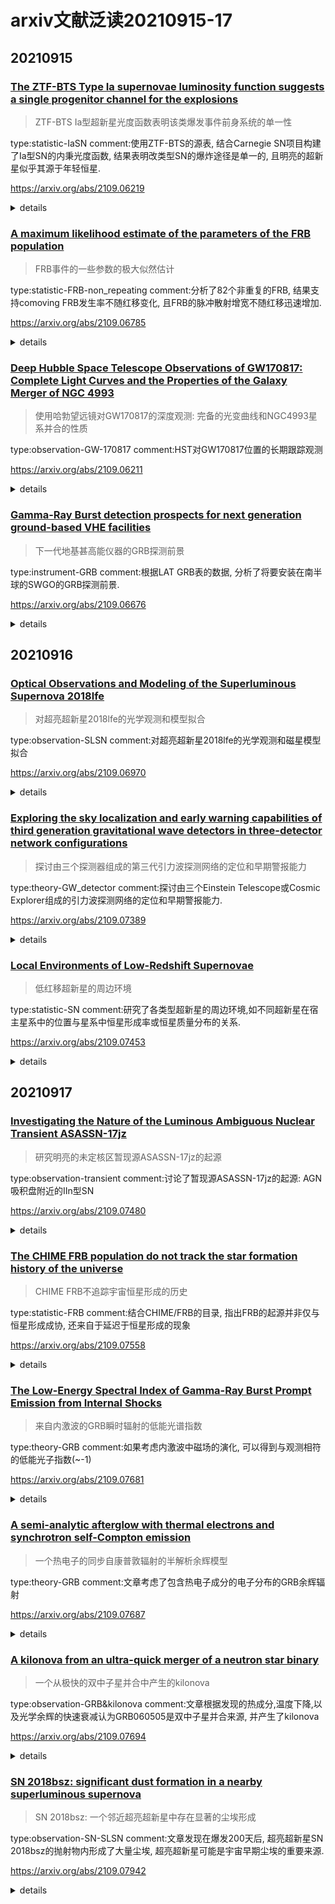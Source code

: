 # arxiv文献泛读20210915-17

## 20210915

### [The ZTF-BTS Type Ia supernovae luminosity function suggests a single progenitor channel for the explosions](./2109.06219.pdf)

> ZTF-BTS Ia型超新星光度函数表明该类爆发事件前身系统的单一性

type:statistic-IaSN
comment:使用ZTF-BTS的源表, 结合Carnegie SN项目构建了Ia型SN的内秉光度函数, 结果表明改类型SN的爆炸途径是单一的, 且明亮的超新星似乎其源于年轻恒星.

https://arxiv.org/abs/2109.06219

<details>
<summary>details</summary>

>  We construct the Type Ia supernovae (SNe Ia) luminosity function (LF) using the ZTF Bright Transient Survey (BTS) catalogue. While this magnitude-limited survey has an unprecedented number of objects, it suffers from large distance uncertainties and lacks an estimation of host extinction. We bypass these issues by calculating the intrinsic luminosities from the shape parameters of the light curve's g and r bands, with the luminosities calibrated from the well observed SNe Ia sample of the Carnegie Supernova Project, allowing us to construct, for the first time, the intrinsic LF of SNe Ia. We then use a novel tight relation between the color stretch and the synthesized 56Ni mass, MNi56, to determine the MNi56 distribution of SNe Ia. We find that the LFs are unimodal, with their peaks in line with previous results, but have a much lower rate of dim events and luminous events. We show that the features on top of the unimodal LF-derived distributions are all consistent with statistical noise, suggesting a single progenitor channel for the explosions. We further derive, for the first time, the SNe Ia distribution of host galaxy extinction, and find a mean selective extinction of E(B−V)≈0.1 and a non-negligible fraction with large, >1mag, extinction in the optical bands. The high extinction is typical for luminous SNe, supporting their young population origin. 

- 文章使用ZTF的Bright Transient Survey catalogue构建了Ia型超新星的光度函数. 
- 作者通过g, r波段光变曲线的形状参数计算了intrinsic光度(color stretch $s_{gr}$ 与 内秉光度的关系, 此关系经过了 Carnegie Supernova Project样本的修正)
- 还通过color stretch和56Ni合成质量的关系, 计算了Ia SN 56Ni质量的分布.
- 发现光度函数是单峰的, 峰值与以前的研究吻合, 但暗事件($M_{Ni56} <\sim 0.4 M_{\odot}$)率和亮事件($M_{Ni56} >\sim 0.8 M_{\odot}$)率都相对最普遍的事件($M_{Ni56} \approx 0.6 M_{\odot}$)低很多.
- 作者认为这个单峰光度函数的特征反映了Ia SN爆发的前身通道的单一性.
- 作者还构建了Ia SN宿主星系消光的分布, 发现平均的 selective extinction E(B-V)=0.1, 以及大部分IaSN(特别是在恒星形成星系)在光学波段存在大于1星等的消光. 高消光在明亮SN中比较典型, 显示了其起源于年轻恒星/星系.

<img src="./pics/2109.06219_fig2.png" alt="fig2" style="zoom:67%;" />

<img src="./pics/2109.06219_fig1-1.png" alt="fig1-1"  />

<img src="./pics/2109.06219_fig1-2.png" alt="fig1-2"  />

<img src="./pics/2109.06219_fig1-3.png" alt="fig1-3"  />

<img src="./pics/2109.06219_fig1_note.png" alt="notefig1" style="zoom:80%;" />

---

Q.
- color stretch?
  - 和内秉光度的关系?
    ![fig4](./pics/2109.06219_fig4.png)
  - 和56Ni质量的关系? 见上面的图, 下图为二次式拟合参数
    ![tab2](./pics/2109.06219_tab2.png)
  
- 哪些特点反映出single progenitor channel?

  - 浏览文章相关章节(第7节)后发现, 作者仅通过使用MC模拟的方法, 验证了$s_{gr}$这个量的分布符合一个具有如下形式的单峰分布, 结合观测数据限制了相关参数.  

    ![eq9](./pics/2109.06219_eq9.png)
    ![fig9](./pics/2109.06219_fig9.png)
    ![sec7](./pics/2109.06219_sec7.png)
  - 作者没有说明为什么单峰分布就能代表前身系统的单一性.

- 宿主星系消光是怎么计算的?

  - 首先使用CSP的样本建立$s_{gr}$和绝对峰值星等的关系 (样本的绝对峰值星等的计算考虑了宿主星系消光的影响, 但作者未具体说明如何考虑, 可能是用的已知宿主消光的超新星样本)

  - 再使用下式估计宿主星系消光

    ![eq10](./pics/2109.06219_eq10.png)

---

1.color stretch

B,V波段的color stretch$s_{BV}$定义(Burns,2014)为B波段峰值开始到(B-V)峰值之间的时间差除以30天. 这个参数可以代替常用的$\Delta m_{15}$.

![ref_fig2-3](./pics/Burns_2014_fig2-3.png)

g,r波段的color stretch定义类似, 其与$s_{BV}$的关系由Ashall, 2020给出: 

![ref_eq1](./pics/Ashall_eq1.png)

2.通过color stretch计算内秉光度过程似乎比较复杂

3.color stretch与$M_{Ni56}$的关系: 使用CSP的样本拟合两者的关系, 运用到ztf样本

![eq7](./pics/2109.06219_eq7.png)

</details>


### [A maximum likelihood estimate of the parameters of the FRB population](./2109.06785.pdf)

> FRB事件的一些参数的极大似然估计

type:statistic-FRB-non_repeating
comment:分析了82个非重复的FRB, 结果支持comoving FRB发生率不随红移变化, 且FRB的脉冲散射增宽不随红移迅速增加.

https://arxiv.org/abs/2109.06785

<details>
<summary>details</summary>

> We consider a sample of 82 non-repeating FRBs detected at Parkes, ASKAP, CHIME and UTMOST each of which operates over a different frequency range and has a different detection criteria. Using simulations, we perform a maximum likelihood analysis to determine the FRB population model which best fits this data. Our analysis shows that models where the pulse scatter broadening increases moderately with redshift (z) are preferred over those where this increases very sharply or where scattering is absent. Further, models where the comoving event rate density is constant over z are preferred over those where it follows the cosmological star formation rate. Two models for the host dispersion measure (DMhost) distribution (a fixed and a random DMhost) are found to predict comparable results. We obtain the best fit parameter values α=−1.53+0.29−0.19, $\bar{E}_{33}$=1.55+0.26−0.22 and γ=0.77±0.24. Here α is the spectral index, γ is the exponent of the Schechter luminosity function and $\bar{E}_{33}$ is the mean FRB energy in units of 1033J across 2128−2848MHz in the FRB rest frame. 

- 文章分析了来自Parkes, ASKAP, CHIME和UTMOST的82个非重复FRB.
- 通过极大似然分析, 结果发现
  - 脉冲增宽随红移适度增加的模型要优于随红移迅速增加的模型或者没有散射的模型.
  - comoving FRB event rate(rate per unit comoving volume)不随红移变化的模型优于随红移演化, 与恒星形成率相关的模型.

</details>

### [Deep Hubble Space Telescope Observations of GW170817: Complete Light Curves and the Properties of the Galaxy Merger of NGC 4993](./2109.06211.pdf)

> 使用哈勃望远镜对GW170817的深度观测: 完备的光变曲线和NGC4993星系并合的性质

type:observation-GW-170817
comment:HST对GW170817位置的长期跟踪观测

https://arxiv.org/abs/2109.06211

<details>
<summary>details</summary>

> We present the complete set of {\it Hubble Space Telescope} imaging of the binary neutron star merger GW170817 and its optical counterpart AT 2017gfo. Including deep template imaging in F814W, F110W, F140W, and F160W at 3.4 years post-merger, we re-analyze the full light curve of AT 2017gfo across 12 bands from 5--1273 rest-frame days after merger. We obtain four new detections of the short γ-ray burst (GRB) 170817A afterglow from 109--170 rest-frame days post-merger. These detections are consistent with the previously observed β=−0.6 spectral index in the afterglow light curve with no evidence for spectral evolution. We also analyze our limits in the case of novel late-time optical and IR emission signatures, such as a kilonova afterglow or infrared dust echo, but find our limits are not constraining in these contexts. We use the new data to construct deep optical and infrared stacks, reaching limits of M=−6.3 to −4.6 mag, to analyze the local environment around AT 2017gfo and low surface brightness features in its host galaxy NGC 4993. We rule out the presence of any globular cluster at the position of AT 2017gfo to 2.3×104L⊙, including those with the reddest V−H colors. Finally, we analyze the substructure of NGC 4993 in deep residual imaging, and find shell features which extend up to 71.8\arcsec\ (14.2 kpc) from the center of the galaxy. We find that the shells have a cumulative stellar mass of 6.3×108M⊙, roughly 2% the total stellar mass of NGC 4993, and mass-weighted ages of >3 Gyr. We conclude that it was unlikely the GW170817 progenitor system formed in the galaxy merger, which based on dynamical signatures and the stellar population in the shells mostly likely occurred 220--685 Myr ago. 

- 发表了对双中子星并合事件GW170817及其光学对应体AT 2017 gfo的进行的完备的观测.
- 利用并合前3.4年拍摄的多波段(F814W, F110W, F140W, and F160W)深度模板, 作者重新分析了AT 2017gfo从并合后5天到1273天(rest frame)的跨越12个波段(从极紫外到红外)的光变曲线.
- 作者在并合后109-170天内新探测到了4次GRB170817A的余辉. 这些探测与 previously observed光变曲线谱指数$\beta = -0.6$吻合, 没有光谱演化的迹象.
- 作者尝试使用晚期光学和红外观测的上限来对一些模型, 诸如kilonova, infrared dust echo等进行限制, 但没有好的限制效果.. 
- 作者使用这些新的数据做了深度的光学和红外的叠加, 达到极限星等M=-6.3 到 -4.6, 以分析AT 2017gfo的当地环境以及其宿主星系NGC4993的低面亮度特征.
- 作者排除了在AT 2017gfo的位置有光度大于$2.3\times10^4 L_{\odot}$的球状星团.
- 最后, 作者通过deep residual imaging分析了NGC4993的亚结构(substructure), 发现了一个壳层结构, 这个结构一直延伸到距离星系中心71.8''(14.2kpc)处. 这个壳层的总stellar mass为$6.3\times 10^8 M_{\odot}$, 大约是NGC 4993星系stellar mass的2%, 且其mass-weighted 年龄大于3Gyr.
- 作者认为它(这个壳, 形成于星系并合)不是GW170817的前身系统(Given the lack of evidence for a very young stellar component in the shells)

---

作者的观测: 2021年1.4-2.22, 主要目的是拍模板, 每次观测总曝光时间7.8-10.4ks

![tab1](./pics/2109.06211_tab1_end.png)

使用这些模板做图像相减, 作者在109-170天的观测中发现了4次观测存在余辉: (只看文中table的话似乎不止4次)

![fig2](./pics/2109.06211_fig2.png)
> 2017-12-06.15: 26.298(0.150)<br />2017-12-07.42: 25.612(0.288)<br />2017-12-08.93: 25.908(0.244)<br />2018-02-05.67: 26.495(0.194)

图像相减使用hotpants, 不同的图像相减使用的参数不完全一样, 但一般默认参数bgo=0.1, ko=0.05, nsx=nsy=5

光变曲线:

![fig3](./pics/2109.06211_fig3.png)

能谱:

![fig4](./pics/2109.06211_fig4.png)

NGC 4993的shell结构

![shells](./pics/2109.06211_fig8.png)

</details>


### [Gamma-Ray Burst detection prospects for next generation ground-based VHE facilities](./2109.06676.pdf)

> 下一代地基甚高能仪器的GRB探测前景

type:instrument-GRB
comment:根据LAT GRB表的数据, 分析了将要安装在南半球的SWGO的GRB探测前景.

https://arxiv.org/abs/2109.06676

<details>
<summary>details</summary>

> Gamma-ray Bursts (GRB) were discovered by satellite-based detectors as powerful sources of transient γ-ray emission. The Fermi satellite detected an increasing number of these events with its dedicated Gamma-ray Burst Monitor (GBM), some of which were associated with high energy photons (E>10GeV), by the Large Area Telescope (LAT). More recently, follow-up observations by Cherenkov telescopes detected very high energy emission (E>100GeV) from GRBs, opening up a new observational window with implications on the interpretation of their central engines and on the propagation of very energetic photons across the Universe. Here, we use the data published in the 2nd Fermi-LAT Gamma Ray Burst Catalogue to characterise the duration, luminosity, redshift and light curve of the high energy GRB emission. We extrapolate these properties to the very high energy domain, comparing the results with available observations and with the potential of future instruments. We use observed and simulated GRB populations to estimate the chances of detection with wide-field ground-based γ-ray instruments. Our analysis aims to evaluate the opportunities of the Southern Wide-field-of-view Gamma-ray Observatory (SWGO), to be installed in the Southern Hemisphere, to complement CTA. We show that a low-energy observing threshold (Elow<200GeV), with good point source sensitivity ($F_{lim} \approx 10^{−11} erg cm^{−2} s^{−1}$ in 1yr), are optimal requirements to work as a GRB trigger facility and to probe the burst spectral properties down to time scales as short as 10s, accessing a time domain that will not be available to IACT instruments. 

- 使用2nd Fermi-LAT Gamma Ray Burst Catalogue统计了GRB高能辐射的持续时间,光度,红移和光变曲线, 将这些性质外推到甚高能波段, 比较将来的仪器与现有仪器的(探测?)结果.
- 使用观测到的和模拟的GRB事件估计地基大视场伽马射线仪器(SWGO)的探测概率
- 提出要做到比较好的GRB触发设备, 最后有较低的能量观测阈值($E_{lim} < 200 GeV$)以及较好的电源灵敏度($F_{lim} \approx 10^{−11} erg cm^{−2} s^{−1}$).

</details>

## 20210916

### [Optical Observations and Modeling of the Superluminous Supernova 2018lfe](./2109.06970.pdf)

> 对超亮超新星2018lfe的光学观测和模型拟合

type:observation-SLSN
comment:对超亮超新星2018lfe的光学观测和磁星模型拟合

https://arxiv.org/abs/2109.06970

<details>
<summary>details</summary>

> We present optical imaging and spectroscopy of SN\,2018lfe, which we classify as a Type I superluminous supernova (SLSN-I) at a redshift of z=0.3501 with a peak absolute magnitude of Mr≈−22.1 mag, one of the brightest SLSNe discovered. SN\,2018lfe was identified for follow-up using our FLEET machine learning pipeline. Both the light curve and the spectra of SN\,2018lfe are consistent with the broad population of SLSNe. We fit the light curve with a magnetar central engine model and find an ejecta mass of Mej≈3.8 M⊙, a magnetar spin period of P≈2.9 ms and a magnetic field strength of B⊥≈2.8×1014 G. The magnetic field strength is near the top of the distribution for SLSNe, while the spin period and ejecta mass are near the median values of the distribution for SLSNe. From late-time imaging and spectroscopy we find that the host galaxy of SN\,2018lfe has an absolute magnitude of Mr≈−17.85, (LB≈0.029 L∗), and an inferred metallicity of Z≈0.3 Z⊙, and star formation rate of ≈0.8 M⊙ yr−1. 

- 作者对SN 2018lfe进行了测光和测谱观测, 将其分类为I型超亮超新星, 红移为0.3501, 峰值星等$M_r \approx$ -22.1mag, 是发现的最亮的SLSNe之一.
- 这个源是经由作者的FLEET机器学习的pipeline证认进行跟踪观测的.
- 该源的光变曲线和光谱都与超亮超新星一致.
- 作者用磁星作为中心引擎的模型拟合光变曲线, 给出$M_{ej} \approx 3.8 M_{\odot}$, 磁星自旋周期2.9ms, 磁场$B_⊥ \approx 2.8^{14} G$. 这个磁场强度接近SLSNe磁场分布的最高值, 而自旋周期和抛射物质量则属于中等水平.
- 从晚期的图像和光谱, 作者测得其宿主星系星等$M_r\approx$-17.85, 推断金属丰度$Z \approx 0.3 Z_{\odot}$, 恒星形成率约为$0.8 M_{\odot} yr^{-1}.$

---

Type I SLSNe: 无氢光谱, 早期强烈地O II吸收先, 蓝端连续谱.

SN 2018lfe由ZTF在18年12月31日首次发现, 由Pan-STARRS在此日首次报道. 

作者从2019年1月11日开始观测(测光FLWO, 测谱包括Magellan 6.5-m telescopes, MMT 6.5-m telescope) (MULTIPLE MIRROR TELESCOPE)[https://en.wikipedia.org/wiki/MMT_Observatory] , part of FLWO, Arizona.

<img src="./pics/2109.06970_fig1.png" alt="fig1" style="zoom: 67%;" />

</details>


### [Exploring the sky localization and early warning capabilities of third generation gravitational wave detectors in three-detector network configurations](./2109.07389.pdf)

> 探讨由三个探测器组成的第三代引力波探测网络的定位和早期警报能力

type:theory-GW_detector
comment:探讨由三个Einstein Telescope或Cosmic Explorer组成的引力波探测网络的定位和早期警报能力.

https://arxiv.org/abs/2109.07389

<details>
<summary>details</summary>

> This work characterises the sky localization and early warning performance of networks of third generation gravitational wave detectors, consisting of different combinations of detectors with either the Einstein Telescope or Cosmic Explorer configuration in sites in North America, Europe and Australia. Using a Fisher matrix method which includes the effect of earth rotation, we estimate the sky localization uncertainty for 1.4M⊙-1.4M⊙ binary neutron star mergers at distances 40Mpc, 200Mpc, 400Mpc, 800Mpc, 1600Mpc, and an assumed astrophysical population up to redshift of 2 to characterize its performance for binary neutron star observations. We find that, for binary neutron star mergers at 200Mpc and a network consisting of the Einstein Telescope, Cosmic Explorer and an extra Einstein Telescope-like detector in Australia(2ET1CE), the upper limit of the size of the 90% credible region for the best localized 90% signals is 0.51deg2. For the simulated astrophysical distribution, this upper limit is 183.58deg2. If the Einstein Telescope-like detector in Australia is replaced with a Cosmic Explorer-like detector(1ET2CE), for 200Mpc case, the upper limit is 0.36deg2, while for astrophysical distribution, it is 113.55deg2. We note that the 1ET2CE network can detect 7.2% more of the simulated astrophysical population than the 2ET1CE network. In terms of early warning performance, we find that a network of 2ET1CE and 1ET2CE networks can both provide early warnings of the order of 1 hour prior to merger with sky localization uncertainties of 30 square degrees or less. Our study concludes that the 1ET2CE network is a good compromise between binary neutron stars detection rate, sky localization and early warning capabilities. 

- 三个探测器反别放在北美, 欧洲和澳大利亚
  - 2ET1CE: best localized upper limit: 0.51 deg2; for the simulated astrophysical distribution: 183.58 deg2
  - 1ET2CE: best localized upper limit: 0.36 deg2; for the simulated astrophysical distribution: 113.55 deg2
  - 两种配置均能在并合前1小时的时间量级上提供误差约30平方度的早期警报

<img src="./pics/2109.07389_tab3.png" alt="tab3" style="zoom:67%;" /><img src="./pics/2109.07389_tab4.png" alt="tab4" style="zoom:67%;" />

</details>


### [Local Environments of Low-Redshift Supernovae](./2109.07453.pdf)

> 低红移超新星的周边环境

type:statistic-SN
comment:研究了各类型超新星的周边环境,如不同超新星在宿主星系中的位置与星系中恒星形成率或恒星质量分布的关系.

https://arxiv.org/abs/2109.07453

<details>
<summary>details</summary>

> We characterize the local (2-kpc sized) environments of Type Ia, II, and Ib/c supernovae (SNe) that have recently occurred in nearby (d≲50 Mpc) galaxies. Using ultraviolet (UV, from GALEX) and infrared (IR, from WISE) maps of 359 galaxies and a sample of 472 SNe, we measure the star formation rate surface density (ΣSFR) and stellar mass surface density (Σ⋆) in a 2-kpc beam centered on each SN site. We show that core-collapse SNe are preferentially located along the resolved galactic star-forming main sequence, whereas Type Ia SNe are extended to lower values of ΣSFR at fixed Σ⋆, indicative of locations inside quiescent galaxies or quiescent regions of galaxies. We also test how well the radial distribution of each SN type matches the radial distributions of UV and IR light in each host galaxy. We find that, to first order, the distributions of all types of SNe mirror that of both near-IR light (3.4 and 4.5 microns, tracing the stellar mass distribution) and mid-IR light (12 and 22 microns, tracing emission from hot, small grains), and also resemble our best-estimate ΣSFR. All types of SNe appear more radially concentrated than the UV emission of their host galaxies. In more detail, the distributions of Type II SNe show small statistical differences from that of near-IR light. We attribute this overall structural uniformity to the fact that within any individual galaxy, ΣSFR and Σ⋆ track one another well, with variations in ΣSFR/Σ⋆ most visible when comparing between galaxies. 

- 作者研究了最近发生在50Mpc内的 Type Ia, II, 和 Ib/c 型超新星的周边(2 kpc)环境.
- 测量了这些SN附近的恒星形成面密度和恒星质量面密度.
- 文章表明核塌缩型超新星一般位于主序恒星形成星系, 而Ia型超新星环境的恒星形成相对较低, 表明它们的宿主星系是比较沉寂的或者它们位于星系的沉寂地区.
- 作者还研究了SN在各宿主星系中的j径向距离分布(radial distribution)是否匹配宿主星系的UV和IR辐射区域分布. 发现各类的SN都符合星系中近红外(反映stellar mass分布)和中红外(反映来自热的,小的grains的辐射)的分布.
- 各类超新星的分布要比宿主星系的极紫外辐射分布更集中.

</details>

## 20210917

### [Investigating the Nature of the Luminous Ambiguous Nuclear Transient ASASSN-17jz ](./2109.07480.pdf)

> 研究明亮的未定核区暂现源ASASSN-17jz的起源

type:observation-transient
comment:讨论了暂现源ASASSN-17jz的起源: AGN吸积盘附近的IIn型SN

https://arxiv.org/abs/2109.07480

<details>
<summary>details</summary>

> We present observations of the extremely luminous but ambiguous nuclear transient (ANT) ASASSN-17jz, spanning roughly 1200 days of the object's evolution. ASASSN-17jz was discovered by the All-Sky Automated Survey for Supernovae (ASAS-SN) in the galaxy SDSS J171955.84+414049.4 on UT 2017 July 27. The transient peaked at an absolute B-band magnitude of MB,peak=−22.81, corresponding to a bolometric luminosity of Lbol,peak=8.3×1044 ergs s−1, and exhibited late-time ultraviolet emission with a total emitted energy of Etot=(1.36±0.08)×1052 ergs. This late-time light is accompanied by increasing X-ray emission that becomes softer as it brightens. ASASSN-17jz exhibited a large number of spectral emission lines most commonly seen in active galactic nuclei (AGNs) with little evidence of evolution, except for the Balmer lines, which became fainter and broader over time. We consider various physical scenarios for the origin of the transient, including those involving supernovae (SNe), tidal disruption event (TDEs), AGN outbursts, and ANTs. We find that the most likely explanation is that ASASSN-17jz was an SN IIn occurring in or near the disk of an existing AGN, and that the late-time emission is caused by the AGN transitioning to a more active state. 

- 作者对由ASAS-SN项目发现的暂现源ASASSN-17jz进行了1200天的观测. 红移z=0.1641 from O I 8446.
- 该源B波段峰值星等为-22.81, 对应$L_{bol, peak}=8.3\times 10^{44} erg/s$, 且该源在展现了晚期的紫外辐射. 总辐射能量为$E_{tot}=(1.36\pm 0.08)\times 10^{52} ergs$.
- 晚期还伴有增强同时变软的X射线辐射.
- 该源光谱有很多常见于AGN的发射线, 且这些线没有呈现出演化的迹象, 除了Balmer线系会逐渐变弱以及变宽.
- 考虑了多种可能的起源后(SN, TDE, AGN outursts, ANT)作者认为这个源最有可能是发生在AGN吸积盘附近的一个II n型超新星, 其晚期辐射则来源于开始变活跃的AGN.

![fig1](./pics/2109.07480_fig1.png)
![fig2](./pics/2109.07480_fig2.png)

</details>

### [The CHIME FRB population do not track the star formation history of the universe](./2109.07558.pdf)

> CHIME FRB不追踪宇宙恒星形成的历史

type:statistic-FRB
comment:结合CHIME/FRB的目录, 指出FRB的起源并非仅与恒星形成成协, 还来自于延迟于恒星形成的现象

https://arxiv.org/abs/2109.07558

<details>
<summary>details</summary>

> The redshift distribution of fast radio bursts (FRBs) is not well constrained. The association of the Galactic FRB 200428 with the young magnetar SGR 1935+2154 raises the working hypothesis that FRB sources track the star formation history of the universe. The discovery of FRB 20200120E in association with a globular cluster in the nearby galaxy M81, on the other hand, casts doubts on such an assumption. We apply the Monte Carlo method developed in a previous work to test different FRB redshift distribution models against the recently released first CHIME FRB catalog in terms of their distributions in specific fluence, inferred isotropic energy, and external dispersion measure ($DM_E$). Our results clearly show that the hypothesis that all FRBs track the star formation history of the universe is ruled out. The hypothesis that all FRBs track the accumulated stars throughout history describes the data better but still cannot pass both the energy and DME criteria. The data seem to be better modeled with either a redshift distribution model invoking a significant delay with respect to star formation or a hybrid model invoking both a dominant delayed population and an insignificant star formation population. We discuss the implications of this finding for FRB source models. 

- FRB的红移分布目前没有得到很好的限制, 而不同的起源模型可能服从不同的红移分布.
-  系内FRB200428与SGR 1935+2154成协这一事件提出了FRB源追踪宇宙恒星形成历史这一假设(磁星来自大质量恒星), 但FRB20200120E与M81内一球状星团成协的事件又使我们对此假设提出了疑问(表明有部分FRB来自较老的恒星族群, 相对star formation的delayed population)
- 作者使用Monte Carlo方法, 结合最近发布的第一个CHIME FRB目录(536个FRB,包含62个是来自18个重复爆), **检验(K-S)了不同的FRB模型红移分布**是否能匹配这些FRB的通量分布, 各向同性能量分布, external dispersion measure($DM_E$)分布.(不同的模型能够模拟出不同的这些观测量的分布)
- 结果清楚地显示所有FRB均追踪宇宙恒星形成历史这一假设可以被排除.
- 所有FRB追踪宇宙的累积恒星(accumulated stars)这一假设能相对更好地描述数据, 但仍不能通过能量和$DM_E$的检验, 也可以被排除
- 下面两种模型似乎能更好地描述数据:
  - a redshift distribution model invoking a significant delay with respect to star formation(比如来自双中子星并合)
  - a hybrid model invoking both a dominant delayed population and an insignificant star formation population(既有来自delayed popolation的, 也有小部分来自恒心形成的population)
- 讨论了这样的发现对于FRB起源模型的意义.

---
讨论的模型:
![models](./pics/2109.07558_models.png)
不同模型的FRB红移分布:
![fig1](./pics/2109.07558_fig1.png)

![fig2](./pics/2109.07558_fig2.png)
![fig3](./pics/2109.07558_fig3.png)
![fig4](./pics/2109.07558_fig4.png)
![fig5](./pics/2109.07558_fig5.png)

![models](./pics/2011.06151_fig1.png)

</details>

### [The Low-Energy Spectral Index of Gamma-Ray Burst Prompt Emission from Internal Shocks](./2109.07681.pdf)

> 来自内激波的GRB瞬时辐射的低能光谱指数

type:theory-GRB
comment:如果考虑内激波中磁场的演化, 可以得到与观测相符的低能光子指数(~-1)

https://arxiv.org/abs/2109.07681

<details>
<summary>details</summary>

authors: Kai Wang and Zi-Gao Dai 

> The prompt emission of most gamma-ray bursts (GRBs) typically exhibits a non-thermal Band component. The synchrotron radiation in the popular internal shock model is generally put forward to explain such a non-thermal component. However, the low-energy photon index α∼−1.5 predicted by the synchrotron radiation is inconsistent with the observed value α∼−1. Here, we investigate the evolution of a magnetic field during propagation of internal shocks within an ultrarelativistic outflow, and revisit the fast cooling of shock-accelerated electrons via synchrotron radiation for this evolutional magnetic field. We find that the magnetic field is first nearly constant and then decays as B′∝t−1, which leads to a reasonable range of the low-energy photon index, −3/2<α<−2/3. In addition, if a rising electron injection rate during a GRB is introduced, we find that α reaches −2/3 more easily. We thus fit the prompt emission spectra of GRB 080916c and GRB~080825c. 

- GRB瞬时辐射的非热band成分一般用内激波的同步辐射来解释,但同步辐射预言低能( < $E_p$ ~ 250 kev )光子指数约为-1.5, 而观测一般为-1.
- 本文研究了内激波传播过程种的磁场演化, 并重新讨论了响应环境下激波加速电子的快冷却过程.
- 磁场首先近乎保持不变, 接着随时间$B' \propto t^{-1}$ 衰减, 这将导致低能光子指数$\alpha$为 -3/2(不变磁场) ~ -2/3(衰减磁场).
- 另外, 如果在GRB持续期间有增强的电子注入, 则这个$\alpha$将能更容易得达到-2/3.
- 拟合了GRB 080916c 和 GRB080825c的瞬时辐射光谱.

![fig5](./pics/2109.07681_fig5.png)

![fig6](./pics/2109.07681_fig6.png)

</details>

### [A semi-analytic afterglow with thermal electrons and synchrotron self-Compton emission](./2109.07687.pdf)

> 一个热电子的同步自康普敦辐射的半解析余辉模型

type:theory-GRB
comment:文章考虑了包含热电子成分的电子分布的GRB余辉辐射

https://arxiv.org/abs/2109.07687

<details>
<summary>details</summary>

authors: Donald C. Warren, Maria Dainotti, Maxim V. Barkov,... Shigehiro Nagataki

> We extend previous work on gamma-ray burst (GRB) afterglows involving hot thermal electrons at the base of a shock-accelerated tail. Using a physically-motivated electron distribution based on first-principles simulations, we compute broadband emission from radio to TeV gamma-rays. For the first time, we present the effects of a thermal distribution of electrons on synchrotron self-Compton (SSC) emission. The presence of thermal electrons causes temporal and spectral structure across the entire observable afterglow, which is substantively different from models that assume a pure power-law distribution for the electrons. We show that early-time TeV emission is enhanced by more than an order of magnitude for our fiducial parameters, with a time-varying spectral index that does not occur for a pure power law of electrons. We further show that the X-ray "closure relations" take a very different, also time-dependent, form when thermal electrons are present; the shape traced out by the X-ray afterglows is a qualitative match to observations of the traditional decay phase. 

- 作者研究了来自热电子的从射电到TeV波段的余辉辐射, 其中首次计算了热电子的SSC辐射.
- 热电子的存在对余辉的光变和光谱行为产生影响, 使其显著异于power law电子.
- 早期的TeV辐射会被增强不止一个量级, 且其光谱指数会随时间变化, 这是不同于幂律电子的.
- X射线的closure relations的形式也会不一样,会依赖于时间.

![fig2](./pics/2109.07687_fig2.png)

![fig8](./pics/2109.07687_fig8.png)
![fig9](./pics/2109.07687_fig9.png)

</details>

### [A kilonova from an ultra-quick merger of a neutron star binary](./2109.07694.pdf)

> 一个从极快的双中子星并合中产生的kilonova

type:observation-GRB&kilonova
comment:文章根据发现的热成分,温度下降,以及光学余辉的快速衰减认为GRB060505是双中子星并合来源, 并产生了kilonova

https://arxiv.org/abs/2109.07694

<details>
<summary>details</summary>

authors:Zhi-Ping Jin, Hao Zhou, Stefano Covino, ..., Da-Ming Wei

> GRB 060505 was the first well-known nearby (at redshift 0.089) "hybrid" gamma-ray burst that has a duration longer than 2 seconds but without the association of a supernova down to very stringent limits. The prompt γ−ray flash lasting ∼4 sec could consist of an intrinsic short burst and its tail emission, but the sizable temporal lag (∼0.35 sec) as well as the environment properties led to the widely-accepted classification of a long duration gamma-ray burst originated from the collapse of a massive star. Here for the first time we report the convincing evidence for a thermal-like optical radiation component in the spectral energy distribution of the early afterglow emission. In comparison to AT2017gfo, the thermal radiation is ∼2 times brighter and the temperature is comparable at similar epochs. The optical decline is much quicker than that in X-rays, which is also at odds with the fireball afterglow model but quite natural for the presence of a blue kilonova. Our finding reveals a neutron star merger origin of the hybrid GRB 060505 and strongly supports the theoretical speculation that some binary neutron stars can merge ultra-quickly (within ∼1 Myr) after their formation when the surrounding region is still highly star-forming and the metallicity remains low. Gravitational wave and electromagnetic jointed observations are expected to confirm such scenarios in the near future. 

- GRB 060505是第一个了解得比较详细的邻近(z=0.089)的"混合型"GRB, 其持续时间大于2s,但没有显示出与超新星的关联.
- 瞬时辐射阶段的伽马射线flash持续了4s, 可能由一个intrinsic短爆加上一个尾巴辐射组成, 但比较大的时间延迟(0.35s)和环境性质(very young stellar population)导致认为这是一个长爆.
- 文章首次报道了该源早期能谱分布中存在一个类热光学辐射的成分的可信证据
- 这个热辐射两倍亮于AT 2017gfo, 而温度在相似的阶段是差不多的.
- 光学的衰减比X射线的衰减快得多, 这也不符合火球余辉模型, 但比较符合存在一个blue kilova的情景.
- 作者认为这些迹象表明GRB060505起源于中子星并合, 并且支撑了一些认为双中子星能够以极快速度完成并合(双中子星形成后的1Myr内, 此时它们周围的区域恒星形成依然较活跃,同时金属水平较低)的理论猜想.

![fig2](./pics/2109.07694_fig2.png)

![fig2note](./pics/2109.07694_fig2note.png)

0.7天: Swift/UVOT UVM2/UVW2 upper limits + XRT ,  >-0.6

13天: X-ray data , HST, -0.58

1.1天:VLT, Gemini, -1.52  --> thermal-like component. 

1.1天的光学加X射线数据拟合: thermal-like(T=5750) + power-law(-0.6), 但似乎没有这个时候的X射线数据?

另外, 在t=0.71天, UVOT其它波段的数据表明存在一个非常软的幂律谱$\propto \nu^{-2.8}$, 表明此时可能存在一个温度更高的热成分, $6300K<T_{int}<9800K$, 比1.1天的热成分温度高. 这样一个温度下减在kilonova中是比较自然的.

再者,作者认为光学波段的衰减(-2.26)比X射线的衰减(-1.39)要陡, 这也符合一个blue kilonova的存在.

![exfig1](./pics/2109.07694_exfig1.png)

此前一些对宿主星系的研究表明该GRB发生的区域还非常年轻, <= 10Myr, 如果该GRB是双中子星并合起源, 则此年龄大概对应30$M_{\odot}$的寿命, 且并合过程就应该在几个Myr内完成, 属于非常快的并合过程.

</details>

### [SN 2018bsz: significant dust formation in a nearby superluminous supernova](./2109.07942.pdf)

> SN 2018bsz: 一个邻近超亮超新星中存在显著的尘埃形成

type:observation-SN-SLSN
comment:文章发现在爆发200天后, 超亮超新星SN 2018bsz的抛射物内形成了大量尘埃, 超亮超新星可能是宇宙早期尘埃的重要来源.

https://arxiv.org/abs/2109.07942

<details>
<summary>details</summary>

authors: T.-W. Chen, S. J. Brennan, R. Wesson, ..., D. R. Young

>  We investigate the thermal emission and extinction from dust associated with the nearby superluminous supernova (SLSN) 2018bsz. Our dataset has daily cadence and simultaneous optical and near-infrared coverage up to ~ 100 days, together with late time (+ 1.7 yr) MIR observations. At 230 days after light curve peak the SN is not detected in the optical, but shows a surprisingly strong near-infrared excess, with r - J > 3 mag and r - Ks > 5 mag. The time evolution of the infrared light curve enables us to investigate if the mid-infrared emission is from newly formed dust inside the SN ejecta, from a pre-existing circumstellar envelope, or interstellar material heated by the radiation from the SN. We find the latter two scenarios can be ruled out, and a scenario where new dust is forming in the SN ejecta at epochs > 200 days can self-consistently reproduce the evolution of the SN flux. We can fit the spectral energy distribution well at +230 d with 5 x 10^-4 solar mass of carbon dust, increasing over the following several hundred days to 10^-2 solar mass by +535 d. SN 2018bsz is the first SLSN showing evidence for dust formation within the SN ejecta, and appears to form ten times more dust than normal core-collapse SNe at similar epochs. Together with their preference for low mass, low metallicity host galaxies, we suggest that SLSNe may be a significant contributor to dust formation in the early Universe. 

- 作者研究了邻近的超亮超新星2018bsz 处尘埃的情况. 这是目前最近的I型SLSN, 红移z=0.0267.
- 作者每天都进行了观测(daily cadence), 有前100天内光学和近红外的同时数据, 也有晚期(1.7年)的中红外观测数据.
- 在光变曲线峰值过后230天, 超新星已经不能在光学波段被探测到, 但存在一个非常强的近红外超出, r-j > 3 mag, r - Ks > 5 mag.
- 因为有红外光变曲线, 作者可以分析中红外辐射是在SN抛射物中新形成的, 还是来自原本就存在的星周包层(circumstellar envelope), 抑或是来自被SN辐射加热的星际介质.
- 作者发现后两种可能可以排除, 而如果尘埃是在200天后形成于抛射物内的, 则可以自洽得重现SN流量的演化.
- 230天的能谱分布可以比较好地用$5\times 10^{-4} M_{\odot}$的炭尘埃质量来拟合, 而在535天, 尘埃质量则增加到了$10^{-2} M_{\odot}$.
- SN 2018 bsz是第一个展现出能够在抛射物中形成尘埃的超亮超新星, 且尘埃的形成量在相似阶段的普通核塌缩超新星的10倍以上.
- 结合其宿主星系的低质量和低丰都, 作者认为超亮超新星可能是在早期宇宙中尘埃形成的重要贡献者.

<img src="./pics/2109.07942_fig1.png" alt="fig1" style="zoom: 67%;" />

<img src="./pics/2109.07942_figa6.png" alt="figa6" style="zoom: 67%;" />

![fig6](./pics/2109.07942_fig6.png)

---

背景知识:

- 邻近的CCSNe形成的尘埃一般在-5到-3这个量级($M_{\odot}$单位). 
- SNR中的尘埃一般会更多, 在-2到-1量级. 2020年对SN 1987A的远红外观测显示存在0.4-0.7$M_{\odot}$质量的尘埃.
- 对高红移z>6的类星体的观测显示早期宇宙中, 星系内存在大亮尘埃.
- I型SLSN的前身星质量一般也很大, 且通常金属丰度较低(SLSN可能与第一代恒星有关)所以在爆炸前质量损失也较低,因此该类恒星可能也贡献了大量尘埃.

</details>

